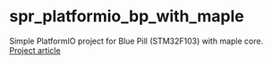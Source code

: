 # spr_platformio_bp_with_maple
Simple PlatformIO project for Blue Pill (STM32F103) with maple core.  
[Project article](https://dzen.ru/a/Z0R5fmP7xmZWOXb6)